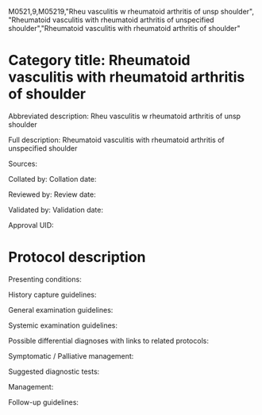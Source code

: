 M0521,9,M05219,"Rheu vasculitis w rheumatoid arthritis of unsp shoulder", "Rheumatoid vasculitis with rheumatoid arthritis of unspecified shoulder","Rheumatoid vasculitis with rheumatoid arthritis of shoulder"
# Category title: Rheumatoid vasculitis with rheumatoid arthritis of shoulder

Abbreviated description: Rheu vasculitis w rheumatoid arthritis of unsp shoulder

Full description: Rheumatoid vasculitis with rheumatoid arthritis of unspecified shoulder

Sources:

Collated by:
Collation date:

Reviewed by:
Review date:

Validated by:
Validation date:

Approval UID:

# Protocol description

Presenting conditions:

History capture guidelines:

General examination guidelines:

Systemic examination guidelines:

Possible differential diagnoses with links to related protocols:

Symptomatic / Palliative management:

Suggested diagnostic tests:

Management:

Follow-up guidelines:
